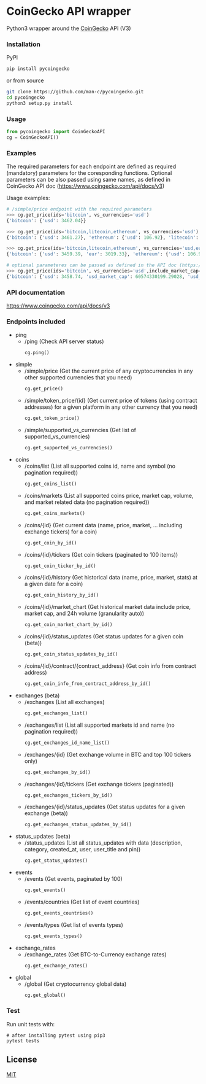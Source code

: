 # CoinGecko API wrapper

Python3 wrapper around the [CoinGecko](https://www.coingecko.com/) API (V3)

### Installation
PyPI
```bash
pip install pycoingecko
```
or from source
```bash
git clone https://github.com/man-c/pycoingecko.git
cd pycoingecko
python3 setup.py install
```

### Usage

```python
from pycoingecko import CoinGeckoAPI
cg = CoinGeckoAPI()
```

### Examples
The required parameters for each endpoint are defined as required (mandatory) parameters for the coresponding functions.
Optional parameters can be also passed using same names, as defined in CoinGecko API doc (https://www.coingecko.com/api/docs/v3)

Usage examples:
```python
# /simple/price endpoint with the required parameters
>>> cg.get_price(ids='bitcoin', vs_currencies='usd')
{'bitcoin': {'usd': 3462.04}}

>>> cg.get_price(ids='bitcoin,litecoin,ethereum', vs_currencies='usd')
{'bitcoin': {'usd': 3461.27}, 'ethereum': {'usd': 106.92}, 'litecoin': {'usd': 32.72}}

>>> cg.get_price(ids='bitcoin,litecoin,ethereum', vs_currencies='usd,eur')
{'bitcoin': {'usd': 3459.39, 'eur': 3019.33}, 'ethereum': {'usd': 106.91, 'eur': 93.31}, 'litecoin': {'usd': 32.72, 'eur': 28.56}}

# optional parameteres can be passed as defined in the API doc (https://www.coingecko.com/api/docs/v3)
>>> cg.get_price(ids='bitcoin', vs_currencies='usd',include_market_cap='true',include_24hr_vol='true',include_24hr_change='true',include_last_updated_at='true')
{'bitcoin': {'usd': 3458.74, 'usd_market_cap': 60574330199.29028, 'usd_24h_vol': 4182664683.6247883, 'usd_24h_change': 1.2295378479069035, 'last_updated_at': 1549071865}}
```

### API documentation
https://www.coingecko.com/api/docs/v3

### Endpoints included
- ping
  - /ping (Check API server status)
    ```python 
    cg.ping()
    ```
- simple
  - /simple/price (Get the current price of any cryptocurrencies in any other supported currencies that you need)
    ```python 
    cg.get_price()
    ```
  - /simple/token_price/{id} (Get current price of tokens (using contract addresses) for a given platform in any other currency that you need)
    ```python 
    cg.get_token_price()
    ```  
  - /simple/supported_vs_currencies (Get list of supported_vs_currencies)
    ```python 
    cg.get_supported_vs_currencies()
    ```
- coins
  - /coins/list (List all supported coins id, name and symbol (no pagination required))
    ```python 
    cg.get_coins_list()
    ```
  - /coins/markets (List all supported coins price, market cap, volume, and market related data (no pagination required))
    ```python 
    cg.get_coins_markets()
    ```
  - /coins/{id} (Get current data (name, price, market, ... including exchange tickers) for a coin)
    ```python 
    cg.get_coin_by_id()
    ```
  - /coins/{id}/tickers (Get coin tickers (paginated to 100 items))
    ```python 
    cg.get_coin_ticker_by_id()
    ```
  - /coins/{id}/history (Get historical data (name, price, market, stats) at a given date for a coin)
    ```python 
    cg.get_coin_history_by_id()
    ```
  - /coins/{id}/market_chart (Get historical market data include price, market cap, and 24h volume (granularity auto))
    ```python 
    cg.get_coin_market_chart_by_id()
    ```
  - /coins/{id}/status_updates (Get status updates for a given coin (beta))
    ```python 
    cg.get_coin_status_updates_by_id()
    ```
  - /coins/{id}/contract/{contract_address} (Get coin info from contract address)
    ```python 
    cg.get_coin_info_from_contract_address_by_id()
    ```
- exchanges (beta)
  - /exchanges (List all exchanges)
    ```python
    cg.get_exchanges_list()
    ```
  - /exchanges/list (List all supported markets id and name (no pagination required))
    ```python
    cg.get_exchanges_id_name_list()
    ```
  - /exchanges/{id} (Get exchange volume in BTC and top 100 tickers only)
    ```python
    cg.get_exchanges_by_id()
    ```
  - /exchanges/{id}/tickers (Get exchange tickers (paginated))
    ```python
    cg.get_exchanges_tickers_by_id()
    ```
  - /exchanges/{id}/status_updates (Get status updates for a given exchange (beta))
    ```python
    cg.get_exchanges_status_updates_by_id()
    ```
- status_updates (beta)
  - /status_updates (List all status_updates with data (description, category, created_at, user, user_title and pin))
    ```python
    cg.get_status_updates()
    ```
- events
  - /events (Get events, paginated by 100)
    ```python
    cg.get_events()
    ```
  - /events/countries (Get list of event countries)
    ```python
    cg.get_events_countries()
    ```
  - /events/types (Get list of events types)
    ```python
    cg.get_events_types()
    ```
- exchange_rates
  - /exchange_rates (Get BTC-to-Currency exchange rates)
    ```python
    cg.get_exchange_rates()
    ```
- global
  - /global (Get cryptocurrency global data)
    ```python
    cg.get_global()
    ```

### Test

Run unit tests with:

```
# after installing pytest using pip3
pytest tests
```

## License
[MIT](https://choosealicense.com/licenses/mit/)
